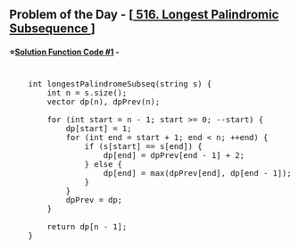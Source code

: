 ## Problem of the Day - [<a href="https://leetcode.com/problems/longest-palindromic-subsequence/description/"> 516. Longest Palindromic Subsequence </a>]


#### ⭐<ins>Solution Function Code #1</ins> -
<pre>

    int longestPalindromeSubseq(string s) {
        int n = s.size();
        vector<int> dp(n), dpPrev(n);

        for (int start = n - 1; start >= 0; --start) {
            dp[start] = 1;
            for (int end = start + 1; end < n; ++end) {
                if (s[start] == s[end]) {
                    dp[end] = dpPrev[end - 1] + 2;
                } else {
                    dp[end] = max(dpPrev[end], dp[end - 1]);
                }
            }
            dpPrev = dp;
        }

        return dp[n - 1];
    }
</pre>

